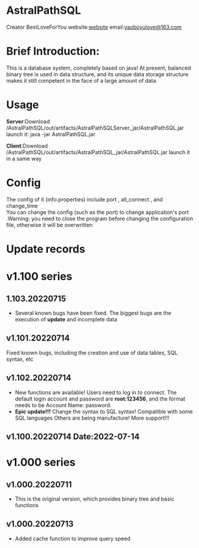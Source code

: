 # AstralPathSQL
   Creator BestLoveForYou
      website:[website](http://www.godserver.cn/)
      email:yaoboyulove@163.com

# Brief Introduction:
  This is a database system, completely based on java!
At present, balanced binary tree is used in data structure, and its unique data storage structure makes it still competent in the face of a large amount of data

# Usage
**Server**:Download /AstralPathSQL/out/artifacts/AstralPathSQLServer_jar/AstralPathSQL.jar
launch it: java -jar AstralPathSQL.jar

**Client**:Download /AstralPathSQL/out/artifacts/AstralPathSQL_jar/AstralPathSQL.jar
launch it in a same way

# Config
The config of it (info.properties) include port , all_connect , and change_time   
You can change the config (such as the port) to change application's port .Warning: you need to close the program before changing the configuration file, otherwise it will be overwritten

# Update records

# v1.100 series

 ## 1.103.20220715
- Several known bugs have been fixed. The biggest bugs are the execution of **update** and incomplete data

 ## v1.101.20220714
Fixed known bugs, including the creation and use of data tables, SQL syntax, etc
 ## v1.102.20220714
- New functions are available! Users need to log in to connect. The default login account and password are **root:123456**, and the format needs to be
Account Name: password.
 - **Epic update!!!**
  Change the syntax to SQL syntax! Compatible with some SQL languages Others are being manufacture!
  More support!!!
 ## v1.100.20220714 Date:2022-07-14

# v1.000 series
   ## v1.000.20220711
   - This is the original version, which provides binary tree and basic functions

   ## v1.000.20220713
   - Added cache function to improve query speed



